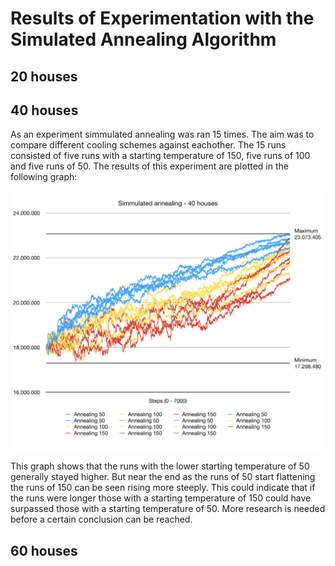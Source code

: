 # Results of Experimentation with the Simulated Annealing Algorithm

## 20 houses

## 40 houses
As an experiment simmulated annealing was ran 15 times. The aim was to compare different cooling schemes against eachother. The 15 runs consisted of five runs with a starting temperature of 150, five runs of 100 and five runs of 50. The results of this experiment are plotted in the following graph:

![Graph of simmulated annealing runs](Annealing-40Hs/annealing40.png "Annealing runs 40 houses")

This graph shows that the runs with the lower starting temperature of 50 generally stayed higher. But near the end as the runs of 50 start flattening the runs of 150 can be seen rising more steeply. This could indicate that if the runs were longer those with a starting temperature of 150 could have surpassed those with a starting temperature of 50. More research is needed before a certain conclusion can be reached.

## 60 houses